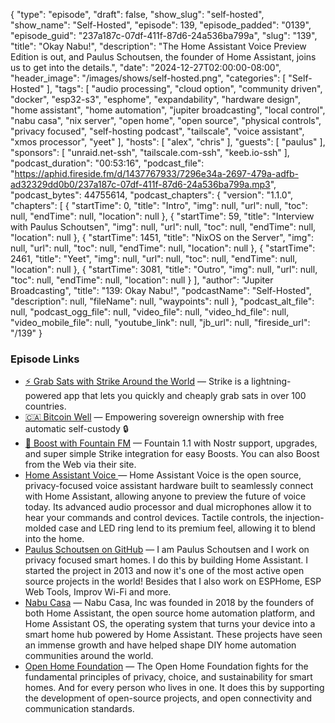 {
  "type": "episode",
  "draft": false,
  "show_slug": "self-hosted",
  "show_name": "Self-Hosted",
  "episode": 139,
  "episode_padded": "0139",
  "episode_guid": "237a187c-07df-411f-87d6-24a536ba799a",
  "slug": "139",
  "title": "Okay Nabu!",
  "description": "The Home Assistant Voice Preview Edition is out, and Paulus Schoutsen, the founder of Home Assistant, joins us to get into the details.",
  "date": "2024-12-27T02:00:00-08:00",
  "header_image": "/images/shows/self-hosted.png",
  "categories": [
    "Self-Hosted"
  ],
  "tags": [
    "audio processing",
    "cloud option",
    "community driven",
    "docker",
    "esp32-s3",
    "esphome",
    "expandability",
    "hardware design",
    "home assistant",
    "home automation",
    "jupiter broadcasting",
    "local control",
    "nabu casa",
    "nix server",
    "open home",
    "open source",
    "physical controls",
    "privacy focused",
    "self-hosting podcast",
    "tailscale",
    "voice assistant",
    "xmos processor",
    "yeet"
  ],
  "hosts": [
    "alex",
    "chris"
  ],
  "guests": [
    "paulus"
  ],
  "sponsors": [
    "unraid.net-ssh",
    "tailscale.com-ssh",
    "keeb.io-ssh"
  ],
  "podcast_duration": "00:53:16",
  "podcast_file": "https://aphid.fireside.fm/d/1437767933/7296e34a-2697-479a-adfb-ad32329dd0b0/237a187c-07df-411f-87d6-24a536ba799a.mp3",
  "podcast_bytes": 44755614,
  "podcast_chapters": {
    "version": "1.1.0",
    "chapters": [
      {
        "startTime": 0,
        "title": "Intro",
        "img": null,
        "url": null,
        "toc": null,
        "endTime": null,
        "location": null
      },
      {
        "startTime": 59,
        "title": "Interview with Paulus Schoutsen",
        "img": null,
        "url": null,
        "toc": null,
        "endTime": null,
        "location": null
      },
      {
        "startTime": 1451,
        "title": "NixOS on the Server",
        "img": null,
        "url": null,
        "toc": null,
        "endTime": null,
        "location": null
      },
      {
        "startTime": 2461,
        "title": "Yeet",
        "img": null,
        "url": null,
        "toc": null,
        "endTime": null,
        "location": null
      },
      {
        "startTime": 3081,
        "title": "Outro",
        "img": null,
        "url": null,
        "toc": null,
        "endTime": null,
        "location": null
      }
    ],
    "author": "Jupiter Broadcasting",
    "title": "139: Okay Nabu!",
    "podcastName": "Self-Hosted",
    "description": null,
    "fileName": null,
    "waypoints": null
  },
  "podcast_alt_file": null,
  "podcast_ogg_file": null,
  "video_file": null,
  "video_hd_file": null,
  "video_mobile_file": null,
  "youtube_link": null,
  "jb_url": null,
  "fireside_url": "/139"
}


### Episode Links

  * [⚡ Grab Sats with Strike Around the World](https://strike.me/download/ "⚡ Grab Sats with Strike Around the World") — Strike is a lightning-powered app that lets you quickly and cheaply grab sats in over 100 countries.
  * [🇨🇦 Bitcoin Well](https://bitcoinwell.com/ "🇨🇦  Bitcoin Well") — Empowering sovereign ownership with free automatic self-custody 🔒
  * [🎉 Boost with Fountain FM](https://fountain.fm/show/LxGQPEpBqTDLxF4d6qC5 "🎉 Boost with Fountain FM") — Fountain 1.1 with Nostr support, upgrades, and super simple Strike integration for easy Boosts. You can also Boost from the Web via their site.
  * [Home Assistant Voice ](https://www.home-assistant.io/voice-pe "Home Assistant Voice ") — Home Assistant Voice is the open source, privacy-focused voice assistant hardware built to seamlessly connect with Home Assistant, allowing anyone to preview the future of voice today. Its advanced audio processor and dual microphones allow it to hear your commands and control devices. Tactile controls, the injection-molded case and LED ring lend to its premium feel, allowing it to blend into the home.
  * [Paulus Schoutsen on GitHub](https://github.com/balloob "Paulus Schoutsen on GitHub") — I am Paulus Schoutsen and I work on privacy focused smart homes. I do this by building Home Assistant. I started the project in 2013 and now it's one of the most active open source projects in the world! Besides that I also work on ESPHome, ESP Web Tools, Improv Wi-Fi and more.
  * [Nabu Casa](https://www.nabucasa.com/about/ "Nabu Casa") — Nabu Casa, Inc was founded in 2018 by the founders of both Home Assistant, the open source home automation platform, and Home Assistant OS, the operating system that turns your device into a smart home hub powered by Home Assistant. These projects have seen an immense growth and have helped shape DIY home automation communities around the world.
  * [Open Home Foundation](https://www.openhomefoundation.org/ "Open Home Foundation") — The Open Home Foundation fights for the fundamental principles of privacy, choice, and sustainability for smart homes. And for every person who lives in one. It does this by supporting the development of open-source projects, and open connectivity and communication standards. 


